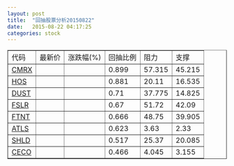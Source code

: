 ```yaml
---
layout: post
title:  "回抽股票分析20150822"
date:   2015-08-22 04:17:25
categories: stock
---
```

<script type="text/javascript">
var stockList = []
stockList.push('gb_cmrx');
stockList.push('gb_hos');
stockList.push('gb_dust');
stockList.push('gb_fslr');
stockList.push('gb_ftnt');
stockList.push('gb_atls');
stockList.push('gb_shld');
stockList.push('gb_ceco');
</script>
<table border="1">
 <tr>
 <td>代码</td>
 <td>最新价</td>
 <td>涨跌幅(%)</td>
 <td>回抽比例</td>
 <td>阻力</td>
 <td>支撑</td>
</tr>
  <tr id="cmrx">
  <td><a href="http://stock.finance.sina.com.cn/usstock/quotes/CMRX.html" target="_blank">CMRX</a></td><td></td><td></td><td>0.899</td><td>57.315</td><td>45.215</td></tr>
  <tr id="hos">
  <td><a href="http://stock.finance.sina.com.cn/usstock/quotes/HOS.html" target="_blank">HOS</a></td><td></td><td></td><td>0.881</td><td>20.11</td><td>16.535</td></tr>
  <tr id="dust">
  <td><a href="http://stock.finance.sina.com.cn/usstock/quotes/DUST.html" target="_blank">DUST</a></td><td></td><td></td><td>0.71</td><td>37.775</td><td>14.825</td></tr>
  <tr id="fslr">
  <td><a href="http://stock.finance.sina.com.cn/usstock/quotes/FSLR.html" target="_blank">FSLR</a></td><td></td><td></td><td>0.67</td><td>51.72</td><td>42.09</td></tr>
  <tr id="ftnt">
  <td><a href="http://stock.finance.sina.com.cn/usstock/quotes/FTNT.html" target="_blank">FTNT</a></td><td></td><td></td><td>0.666</td><td>48.75</td><td>39.905</td></tr>
  <tr id="atls">
  <td><a href="http://stock.finance.sina.com.cn/usstock/quotes/ATLS.html" target="_blank">ATLS</a></td><td></td><td></td><td>0.623</td><td>3.63</td><td>2.33</td></tr>
  <tr id="shld">
  <td><a href="http://stock.finance.sina.com.cn/usstock/quotes/SHLD.html" target="_blank">SHLD</a></td><td></td><td></td><td>0.517</td><td>25.37</td><td>20.085</td></tr>
  <tr id="ceco">
  <td><a href="http://stock.finance.sina.com.cn/usstock/quotes/CECO.html" target="_blank">CECO</a></td><td></td><td></td><td>0.466</td><td>4.045</td><td>3.155</td></tr>
</table>
